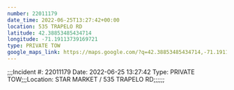 ```yaml
---
number: 22011179
date_time: 2022-06-25T13:27:42+00:00
location: 535 TRAPELO RD
latitude: 42.38853485434714
longitude: -71.19113739169721
type: PRIVATE TOW
google_maps_link: https://maps.google.com/?q=42.38853485434714,-71.19113739169721
---
```


;;;Incident #: 22011179  Date: 2022-06-25 13:27:42   Type: PRIVATE TOW;;;Location: STAR MARKET / 535 TRAPELO RD;;;;;;
